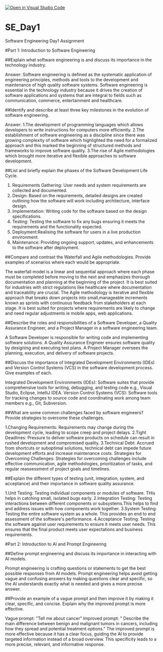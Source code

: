 [![Open in Visual Studio Code](https://classroom.github.com/assets/open-in-vscode-2e0aaae1b6195c2367325f4f02e2d04e9abb55f0b24a779b69b11b9e10269abc.svg)](https://classroom.github.com/online_ide?assignment_repo_id=16949604&assignment_repo_type=AssignmentRepo)
# SE_Day1
Software Engineering Day1 Assignment

#Part 1: Introduction to Software Engineering

##Explain what software engineering is and discuss its importance in the technology industry.

Answer: Software engineering is defined as the systematic application of engineering principles, methods and tools to the development and maintenance of high quality software systems. Software engineering is essential in the technology industry because it drives the creation of software applications and systems that are integral to fields such as communication, commerce, entertainment and healthcare.


##Identify and describe at least three key milestones in the evolution of software engineering.

Answer: 
1.The development of programming languages which allows developers to write instructions for computers more efficiently.
2.The establishment of software engineering as a discipline since there was growing complexity of software which highlighted the need for a formalized approach and this marked the beginning of structured methods and frameworks to improve software quality.
3.The rise of Agile methodologies which brought more iterative and flexible approaches to software development.


##List and briefly explain the phases of the Software Development Life Cycle.

1. Requirements Gathering: User needs and system requirements are collected and documented.
2. Design: Based on the requirements, detailed designs are created outlining how the software will work including architecture, interface design.
3. Implementation: Writing code for the software based on the design specifications.
4. Testing: Testing the software to fix any bugs ensuring it meets the requirements and the functionality expected.
5. Deployment:Realising the software for users in a live production environment.
6. Maintenance: Providing ongoing support, updates, and enhancements to the software after deployment.


##Compare and contrast the Waterfall and Agile methodologies. Provide examples of scenarios where each would be appropriate.

The waterfall model is a linear and sequential approach where each phase must be completed before moving to the next and emphasizes thorough documentation and planning at the beginning of the project. It is best suited for industries with strict regulations like healthcare where documentation and traceability are crucial.
The Agile methodology is iterative and flexible approach that breaks down projects into small,manageable increments known as sprints with continuous feedback from stakeholders at each stage. It is best suited for projects where requirements are likely to change and need regular adjustments ie mobile apps, web applications.


##Describe the roles and responsibilities of a Software Developer, a Quality Assurance Engineer, and a Project Manager in a software engineering team.

A Software Developer is responsible for writing code and implementing software solutions.
A Quality Assurance Engineer ensures software quality by designing and executing test plans.
A Project Manager oversees the planning, execution, and delivery of software projects.


##Discuss the importance of Integrated Development Environments (IDEs) and Version Control Systems (VCS) in the software development process. Give examples of each.

Integrated Development Environments (IDEs): Software suites that provide comprehensive tools for writing, debugging, and testing code e.g., Visual Studio, Eclipse, IntelliJ IDEA.
Version Control Systems (VCS): Software tools for tracking changes to source code and coordinating work among team members e.g., Git, Subversion.


##What are some common challenges faced by software engineers? Provide strategies to overcome these challenges.

1.Changing Requirements: Requirements may change during the development cycle, leading to scope creep and project delays.
2.Tight Deadlines: Pressure to deliver software products on schedule can result in rushed development and compromised quality.
3.Technical Debt: Accrued from shortcuts or suboptimal solutions, technical debt can impede future development efforts and increase maintenance costs.
Strategies for Overcoming Challenges: Strategies for overcoming challenges include effective communication, agile methodologies, prioritization of tasks, and regular reassessment of project goals and timelines.


##Explain the different types of testing (unit, integration, system, and acceptance) and their importance in software quality assurance.

1.Unit Testing: Testing individual components or modules of software. THis helps in catching small, isolated bugs early.
2.Integration Testing: Testing interactions between different components or subsystems.This helps to find and address issues with how components work together.
3.System Testing: Testing the entire software system as a whole. This provides an end to end assessment of the software's performance.
4.Acceptance Testing: Testing the software against user requirements to ensure it meets user needs. This ensures that the final product meets user expectations and business requirements.

#Part 2: Introduction to AI and Prompt Engineering

##Define prompt engineering and discuss its importance in interacting with AI models.

Prompt engineering is crafting questions or statements to get the best possible responses from AI models. Prompt engineering helps avoid getting vague and confusing answers by making questions clear and specific, so the AI understands exactly what is needed and gives a more precise answer.


##Provide an example of a vague prompt and then improve it by making it clear, specific, and concise. Explain why the improved prompt is more effective.

Vague prompt: "Tell me about cancer"
Improved prompt: " Describe the main difference between benign and malignant tumors in cancers, including how they spread and potential treatment options."
The improved prompt is more effective because it has a clear focus, guiding the AI to provide targeted information instead of a broad overview. This specificity leads to a more precise, relevant, and informative response.
